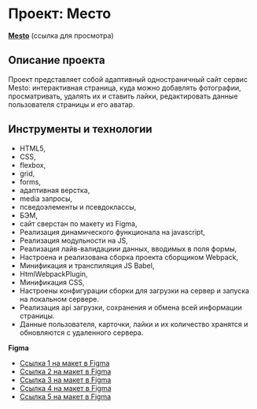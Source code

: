 # Проект: Место

[**Mesto**](https://dmitry-razumov.github.io/mesto-project/) (ссылка для просмотра)

## Описание проекта
Проект представляет собой адаптивный одностраничный сайт
сервис Mesto:
интерактивная страница, куда можно добавлять фотографии, просматривать, удалять их и ставить лайки,
редактировать данные пользователя страницы и его аватар.

## Инструменты и технологии

* HTML5,
* CSS,
* flexbox,
* grid,
* forms,
* адаптивная верстка,
* media запросы,
* псведоэлементы и псевдоклассы,
* БЭМ,
* сайт сверстан по макету из Figma,
* Реализация динамического функционала на javascript,
* Реализация модульности на JS,
* Реализация лайв-валидациии данных, вводимых в поля формы,
* Настроена и реализована сборка проекта сборщиком Webpack,
* Минификация и транспиляция JS Babel,
* HtmlWebpackPlugin,
* Минификация CSS,
* Настроены конфигурации сборки для загрузки на сервер и запуска на локальном сервере.
* Реализация api загрузки, сохранения и обмена всей информации страницы.
* Данные пользователя, карточки, лайки и их количество хранятся и обновляются с удаленного сервера.


**Figma**
* [Ссылка 1 на макет в Figma](https://www.figma.com/file/2cn9N9jSkmxD84oJik7xL7/JavaScript.-Sprint-4?node-id=0%3A1)
* [Ссылка 2 на макет в Figma](https://www.figma.com/file/bjyvbKKJN2naO0ucURl2Z0/JavaScript.-Sprint-5?node-id=0%3A1)
* [Ссылка 3 на макет в Figma](https://code.s3.yandex.net/web-developer/project-6/JavaScript.Sprint-6.fig)
* [Ссылка 4 на макет в Figma](https://code.s3.yandex.net/web-developer/project-6/JavaScript.Sprint-6.fig)
* [Ссылка 5 на макет в Figma](https://www.figma.com/file/PSdQFRHoxXJFs2FH8IXViF/JavaScript.-Sprint-9?node-id=109%3A150)


